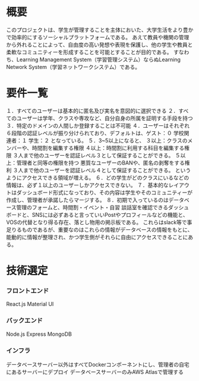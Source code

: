 # 概要
このプロジェクトは、学生が管理することを主体においた、大学生活をより豊かで効率的にするソーシャルプラットフォームである。
あえて教員や機関の管理から外れることによって、自由度の高い発想や表現を保護し、他の学生や教員と柔軟なコミュニティーを形成することを可能とすることが目的である。
すなわち、Learning Management System（学習管理システム）ならぬLearning Network System（学習ネットワークシステム）である。

# 要件一覧
１．すべてのユーザーは基本的に匿名及び実名を意図的に選択できる
２．すべてのユーザーは学年、クラスや専攻など、自分自身の所属を証明する手段を持つ
３．特定のドメインの人間しか登録することは不可能
４．ユーザーはそれぞれ６段階の認証レベルが振り分けられており、デフォルトは、ゲスト：０ 学校関連者：１ 学生：２ となっている。
５．3~5以上になると、
    ３以上：クラスのメンバーや、時間割を編集する権限 
    ４以上：時間割に利用する科目を編集する権限 ３人まで他のユーザーを認証レベル３として保証することができる。
    ５以上：管理者と同等の権限を持つ 悪質なユーザーのBANや、匿名の剥奪をする権利 ３人まで他のユーザーを認証レベル４として保証することができる。
というようにアクセスできる領域が増える。
６．どの学生がどのクラスにいるなどの情報は、必ず１以上のユーザーしかアクセスできない。
７．基本的なレイアウトはダッシュボード形式になっており、その内容は学生やそのコミュニティーが作成し、管理者が承諾したらマージする。
８．初期で入っているのはデータベース管理のフォームと、時間割・イベント・自習 談話室を確認できるダッシュボードと、SNSには必ずあると言っていいPostやプロフィールなどの機能と、VOSの代替となり得る存在、落とし物用の掲示板である。
   これらはslack等で事足りるものであるが、重要なのはこれらの情報がデータベースの情報をもとに、能動的に情報が整理され、かつ学生側がそれらに自由にアクセスできることにある。
   
# 技術選定
### フロントエンド
React.js Material UI

### バックエンド 
Node.js Express MongoDB

### インフラ
データベースサーバー以外はすべてDockerコンポーネントにし、管理者の自宅にあるサーバーにデプロイ
データベースサーバーのみAWS Atlasで管理する

